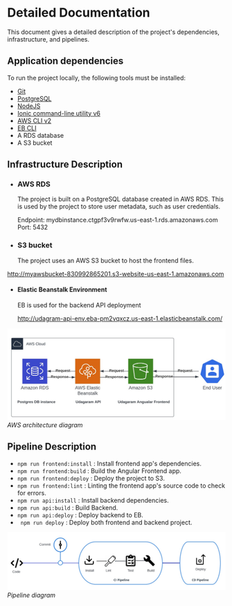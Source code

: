 # Detailed Documentation

This document gives a detailed description of the project's dependencies, infrastructure, and pipelines.

## Application dependencies

To run the project locally, the following tools must be installed:

- [Git](https://git-scm.com/downloads)
- [PostgreSQL](https://www.postgresql.org/download/)
- [NodeJS](https://nodejs.org/en/download/releases/)
- [Ionic command-line utility v6](https://ionicframework.com/docs/installation/cli)
- [AWS CLI v2](https://docs.aws.amazon.com/cli/latest/userguide/install-cliv2.html)
- [EB CLI](https://docs.aws.amazon.com/elasticbeanstalk/latest/dg/eb-cli3-install.html)
- A RDS database
- A S3 bucket

## **Infrastructure Description**

- ### AWS RDS

  The project is built on a PostgreSQL database created in AWS RDS. This is used by the project to store user metadata, such as user credentials.

  Endpoint: mydbinstance.ctgpf3v9rwfw.us-east-1.rds.amazonaws.com
  Port: 5432

- ### S3 bucket

  The project uses an AWS S3 bucket to host the frontend files.

 http://myawsbucket-830992865201.s3-website-us-east-1.amazonaws.com

- #### Elastic Beanstalk Environment

  EB is used for the backend API deployment

  http://udagram-api-env.eba-pm2vqxcz.us-east-1.elasticbeanstalk.com/

![diagram](https://github.com/Muneerah53/Udagram-Hosting-Full-Stack-App-AWS/blob/master/docs/diagrams/architecture%20diagram.jpg?raw=true)
_AWS architecture diagram_


## Pipeline Description

- `npm run frontend:install` : Install frontend app's dependencies.
- `npm run frontend:build` : Build the Angular Frontend app.
- `npm run frontend:deploy` : Deploy the project to S3.
- `npm run frontend:lint` : Linting the frontend app's source code to check for errors.
- `npm run api:install` : Install backend dependencies.
- `npm run api:build` : Build Backend.
- `npm run api:deploy` : Deploy backend to EB.
- ` npm run deploy` : Deploy both frontend and backend project.

![diagram](https://github.com/Muneerah53/Udagram-Hosting-Full-Stack-App-AWS/blob/master/docs/diagrams/pipeline%20diagram.jpg?raw=true)
_Pipeline diagram_
